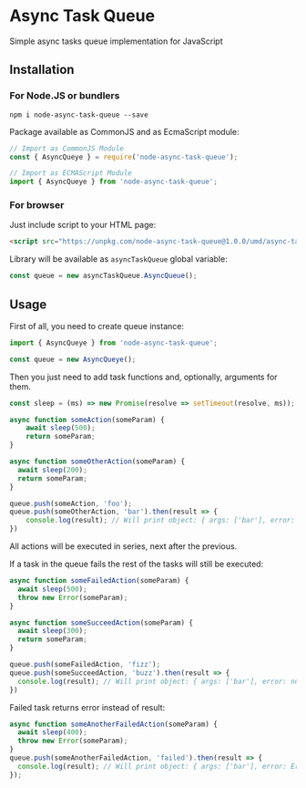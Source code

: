 # Async Task Queue

Simple async tasks queue implementation for JavaScript

## Installation

### For Node.JS or bundlers

```shell
npm i node-async-task-queue --save
```

Package available as CommonJS and as EcmaScript module:

```javascript
// Import as CommonJS Module
const { AsyncQueye } = require('node-async-task-queue');

// Import as ECMAScript Module
import { AsyncQueye } from 'node-async-task-queue';
```

### For browser

Just include script to your HTML page:

```html
<script src="https://unpkg.com/node-async-task-queue@1.0.0/umd/async-task-queue.min.js"
```

Library will be available as `asyncTaskQueue` global variable:

```javascript
const queue = new asyncTaskQueue.AsyncQueue();
```

## Usage

First of all, you need to create queue instance:

```javascript
import { AsyncQueye } from 'node-async-task-queue';

const queue = new AsyncQueye();
```

Then you just need to add task functions and, optionally, arguments for them.

```javascript
const sleep = (ms) => new Promise(resolve => setTimeout(resolve, ms));

async function someAction(someParam) {
    await sleep(500);
    return someParam;
}

async function someOtherAction(someParam) {
  await sleep(200);
  return someParam;
}

queue.push(someAction, 'foo');
queue.push(someOtherAction, 'bar').then(result => {
    console.log(result); // Will print object: { args: ['bar'], error: null, result: 'bar' }
})
```

All actions will be executed in series, next after the previous.

If a task in the queue fails the rest of the tasks will still be executed:

```javascript
async function someFailedAction(someParam) {
  await sleep(500);
  throw new Error(someParam);
}

async function someSucceedAction(someParam) {
  await sleep(300);
  return someParam;
}

queue.push(someFailedAction, 'fizz');
queue.push(someSucceedAction, 'buzz').then(result => {
  console.log(result); // Will print object: { args: ['bar'], error: null, result: 'buzz' }
})
```

Failed task returns error instead of result:

```javascript
async function someAnotherFailedAction(someParam) {
  await sleep(400);
  throw new Error(someParam);
}
queue.push(someAnotherFailedAction, 'failed').then(result => {
  console.log(result); // Will print object: { args: ['bar'], error: Error('failed'), result: null }
});
```
